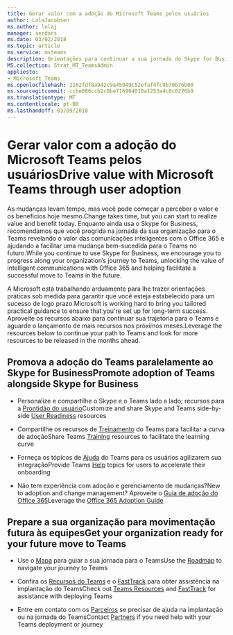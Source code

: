 ```yaml
---
title: Gerar valor com a adoção do Microsoft Teams pelos usuários
author: LolaJacobsen
ms.author: lolaj
manager: serdars
ms.date: 03/02/2018
ms.topic: article
ms.service: msteams
description: Orientações para continuar a sua jornada do Skype for Business para o Microsoft Teams.
MS.collection: Strat_MT_TeamsAdmin
appliesto:
- Microsoft Teams
ms.openlocfilehash: 2162fdf8a942c9a45949c52efaf4fc9b70b76b00
ms.sourcegitcommit: ccbe086ccb2c0be716984010a1253a4c8c0276b9
ms.translationtype: MT
ms.contentlocale: pt-BR
ms.lasthandoff: 03/09/2018
---
```

<a name="drive-value-with-microsoft-teams-through-user-adoption"></a><span data-ttu-id="64332-103">Gerar valor com a adoção do Microsoft Teams pelos usuários</span><span class="sxs-lookup"><span data-stu-id="64332-103">Drive value with Microsoft Teams through user adoption</span></span>
================================================================


<span data-ttu-id="64332-104">As mudanças levam tempo, mas você pode começar a perceber o valor e os benefícios hoje mesmo.</span><span class="sxs-lookup"><span data-stu-id="64332-104">Change takes time, but you can start to realize value and benefit today.</span></span> <span data-ttu-id="64332-105">Enquanto ainda usa o Skype for Business, recomendamos que você progrida na jornada da sua organização para o Teams revelando o valor das comunicações inteligentes com o Office 365 e ajudando a facilitar uma mudança bem-sucedida para o Teams no futuro.</span><span class="sxs-lookup"><span data-stu-id="64332-105">While you continue to use Skype for Business, we encourage you to progress along your organization’s journey to Teams, unlocking the value of intelligent communications with Office 365 and helping facilitate a successful move to Teams in the future.</span></span>

<span data-ttu-id="64332-106">A Microsoft está trabalhando arduamente para lhe trazer orientações práticas sob medida para garantir que você esteja estabelecido para um sucesso de logo prazo.</span><span class="sxs-lookup"><span data-stu-id="64332-106">Microsoft is working hard to bring you tailored practical guidance to ensure that you're set up for long-term success.</span></span> <span data-ttu-id="64332-107">Aproveite os recursos abaixo para continuar sua trajetória para o Teams e aguarde o lançamento de mais recursos nos próximos meses.</span><span class="sxs-lookup"><span data-stu-id="64332-107">Leverage the resources below to continue your path to Teams and look for more resources to be released in the months ahead.</span></span>

## <a name="promote-adoption-of-teams-alongside-skype-for-business"></a><span data-ttu-id="64332-108">Promova a adoção do Teams paralelamente ao Skype for Business</span><span class="sxs-lookup"><span data-stu-id="64332-108">Promote adoption of Teams alongside Skype for Business</span></span> 

- <span data-ttu-id="64332-109">Personalize e compartilhe o Skype e o Teams lado a lado; recursos para a [Prontidão do usuário](https://go.microsoft.com/fwlink/?linkid=859044)</span><span class="sxs-lookup"><span data-stu-id="64332-109">Customize and share Skype and Teams side-by-side [User Readiness](https://go.microsoft.com/fwlink/?linkid=859044) resources</span></span>

- <span data-ttu-id="64332-110">Compartilhe os recursos de [Treinamento](https://support.office.com/article/Office-Training-Center-b8f02f81-ec85-4493-a39b-4c48e6bc4bfb) do Teams para facilitar a curva de adoção</span><span class="sxs-lookup"><span data-stu-id="64332-110">Share Teams [Training](https://support.office.com/article/Office-Training-Center-b8f02f81-ec85-4493-a39b-4c48e6bc4bfb) resources to facilitate the learning curve</span></span>

- <span data-ttu-id="64332-111">Forneça os tópicos de [Ajuda](https://support.office.com/teams) do Teams para os usuários agilizarem sua integração</span><span class="sxs-lookup"><span data-stu-id="64332-111">Provide Teams [Help](https://support.office.com/teams) topics for users to accelerate their onboarding</span></span>

- <span data-ttu-id="64332-112">Não tem experiência com adoção e gerenciamento de mudanças?</span><span class="sxs-lookup"><span data-stu-id="64332-112">New to adoption and change management?</span></span> <span data-ttu-id="64332-113">Aproveite o [Guia de adoção do Office 365](https://go.microsoft.com/fwlink/?linkid=859045)</span><span class="sxs-lookup"><span data-stu-id="64332-113">Leverage the [Office 365 Adoption Guide](https://go.microsoft.com/fwlink/?linkid=859045)</span></span>


## <a name="get-your-organization-ready-for-your-future-move-to-teams"></a><span data-ttu-id="64332-114">Prepare a sua organização para movimentação futura às equipes</span><span class="sxs-lookup"><span data-stu-id="64332-114">Get your organization ready for your future move to Teams</span></span>

- <span data-ttu-id="64332-115">Use o [Mapa](https://go.microsoft.com/fwlink/?linkid=859047) para guiar a sua jornada para o Teams</span><span class="sxs-lookup"><span data-stu-id="64332-115">Use the [Roadmap](https://go.microsoft.com/fwlink/?linkid=859047) to navigate your journey to Teams</span></span>

- <span data-ttu-id="64332-116">Confira os [Recursos do Teams](https://go.microsoft.com/fwlink/?linkid=859048) e o [FastTrack](https://go.microsoft.com/fwlink/?linkid=859049) para obter assistência na implantação do Teams</span><span class="sxs-lookup"><span data-stu-id="64332-116">Check out [Teams Resources](https://go.microsoft.com/fwlink/?linkid=859048) and [FastTrack](https://go.microsoft.com/fwlink/?linkid=859049) for assistance with deploying Teams</span></span>

- <span data-ttu-id="64332-117">Entre em contato com os [Parceiros](https://go.microsoft.com/fwlink/?linkid=859050) se precisar de ajuda na implantação ou na jornada do Teams</span><span class="sxs-lookup"><span data-stu-id="64332-117">Contact [Partners](https://go.microsoft.com/fwlink/?linkid=859050) if you need help with your Teams deployment or journey</span></span>



